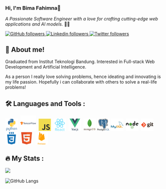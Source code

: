 <!--
**bimafahimna/bimafahimna** is a ✨ _special_ ✨ repository because its `README.md` (this file) appears on your GitHub profile.

Here are some ideas to get you started:

- 🔭 I’m currently working on ...
- 🌱 I’m currently learning ...
- 👯 I’m looking to collaborate on ...
- 🤔 I’m looking for help with ...
- 💬 Ask me about ...
- 📫 How to reach me: ...
- 😄 Pronouns: ...
- ⚡ Fun fact: ...
-->
### Hi, I'm Bima Fahimna👋
*A Passionate Software Engineer with a love for crafting cutting-edge web applications and AI models.* 🐱‍🏍
<p align="left">
  <a href="https://github.com/bimafahimna?tab=followers">
    <img alt="GitHub followers" src="https://img.shields.io/github/followers/bimafahimna?color=yellow&logo=github">
  </a>
  <a href="https://www.linkedin.com/in/bimafahimna">
    <img alt="Linkedin followers" src="https://img.shields.io/badge/followers-120-blue?color=blue&logo=linkedin">
  </a>
  <a href="https://twitter.com/Aquanautsss">
    <img alt="Twitter followers" src="https://img.shields.io/badge/followers-140-blue?color=orange&logo=twitter">
  </a>
</p>


## 🚀 About me!
Graduated from Institut Teknologi Bandung. Interested in Full-stack Web Development and Artificial Intelligence.

As a person I really love solving problems, hence ideating and innovating is my life passion. Hopefully i can collaborate with others to solve a real-life problems!

## 🛠 Languages and Tools :
<div>
  <img src="https://github.com/devicons/devicon/blob/master/icons/python/python-original-wordmark.svg" title="Python" alt="Python" width="40" height="40"/>&nbsp;
  <img src="https://github.com/devicons/devicon/blob/master/icons/tensorflow/tensorflow-original-wordmark.svg" title="TensorFlow" alt="TensorFlow" width="50" height="50"/>&nbsp;
  <img src="https://github.com/devicons/devicon/blob/master/icons/javascript/javascript-original.svg" title="JavaScript" alt="JavaScript" width="40" height="40"/>&nbsp;
  <img src="https://github.com/devicons/devicon/blob/master/icons/react/react-original-wordmark.svg" title="React" alt="React" width="40" height="40"/>&nbsp;
  <img src="https://github.com/devicons/devicon/blob/master/icons/vuejs/vuejs-original-wordmark.svg" title="VueJs" alt="VueJs" width="40" height="40"/>&nbsp;
  <img src="https://github.com/devicons/devicon/blob/master/icons/mongodb/mongodb-original-wordmark.svg" title="MongoDB" **alt="MongoDB" width="40" height="40"/>
  <img src="https://github.com/devicons/devicon/blob/master/icons/postgresql/postgresql-original-wordmark.svg" title="PostgreSQL" **alt="PostgreSQL" width="40" height="40"/>
  <img src="https://github.com/devicons/devicon/blob/master/icons/mysql/mysql-original-wordmark.svg" title="MySQL"  alt="MySQL" width="40" height="40"/>&nbsp;
  <img src="https://github.com/devicons/devicon/blob/master/icons/nodejs/nodejs-original-wordmark.svg" title="NodeJS" alt="NodeJS" width="40" height="40"/>&nbsp;
  <img src="https://github.com/devicons/devicon/blob/master/icons/git/git-original-wordmark.svg" title="Git" **alt="Git" width="40" height="40"/>
  <img src="https://github.com/devicons/devicon/blob/master/icons/css3/css3-plain-wordmark.svg"  title="CSS3" alt="CSS" width="40" height="40"/>&nbsp;
  <img src="https://github.com/devicons/devicon/blob/master/icons/html5/html5-original.svg" title="HTML5" alt="HTML" width="40" height="40"/>&nbsp;
  <img src="https://github.com/devicons/devicon/blob/master/icons/firebase/firebase-plain-wordmark.svg" title="Firebase" alt="Firebase" width="40" height="40"/>&nbsp;
</div>


## 🔥 My Stats :
<picture>
  <source
    srcset="https://github-readme-stats.vercel.app/api?username=bimafahimna&show_icons=true&theme=transparent"
    media="(prefers-color-scheme: dark)"
  />
  <source
    srcset="https://github-readme-stats.vercel.app/api?username=bimafahimna&show_icons=true&theme=transparent"
    media="(prefers-color-scheme: light), (prefers-color-scheme: no-preference)"
  />
  <img src="https://github-readme-stats.vercel.app/api?username=bimafahimna&show_icons=true" />
</picture>

![GitHub Langs](https://github-readme-stats.vercel.app/api/top-langs/?username=bimafahimna&layout=compact&theme=blue-green)


<!--
![wakatime stats](https://github-readme-stats.vercel.app/api/wakatime?username=bimafahimna&layout=compact&theme=blue)
-->


